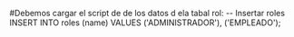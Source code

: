 #Debemos cargar el script de de los datos d ela tabal rol:
-- Insertar roles
INSERT INTO roles (name) VALUES ('ADMINISTRADOR'), ('EMPLEADO');
